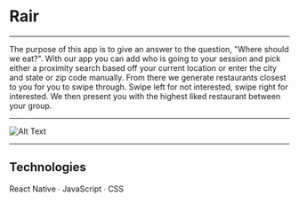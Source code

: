 # Rair

---

The purpose of this app is to give an answer to the question, "Where should we eat?". With our app you can add who is going to your session and pick either a proximity search based off your current location or enter the city and state or zip code manually. From there we generate restaurants closest to you for you to swipe through. Swipe left for not interested, swipe right for interested. We then present you with the highest liked restaurant between your group.

---

![Alt Text](https://media3.giphy.com/media/TLDjUjfANaSKLenYz8/giphy.gif)

---

## Technologies

React Native ∙ JavaScript ∙ CSS
